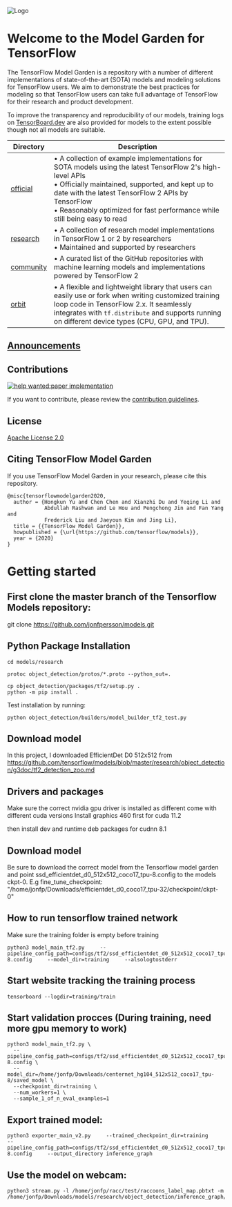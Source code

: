 ![Logo](https://storage.googleapis.com/tf_model_garden/tf_model_garden_logo.png)

# Welcome to the Model Garden for TensorFlow

The TensorFlow Model Garden is a repository with a number of different
implementations of state-of-the-art (SOTA) models and modeling solutions for
TensorFlow users. We aim to demonstrate the best practices for modeling so that
TensorFlow users can take full advantage of TensorFlow for their research and
product development.

To improve the transparency and reproducibility of our models, training logs on
[TensorBoard.dev](https://tensorboard.dev) are also provided for models to the
extent possible though not all models are suitable.

| Directory | Description |
|-----------|-------------|
| [official](official) | • A collection of example implementations for SOTA models using the latest TensorFlow 2's high-level APIs<br />• Officially maintained, supported, and kept up to date with the latest TensorFlow 2 APIs by TensorFlow<br />• Reasonably optimized for fast performance while still being easy to read |
| [research](research) | • A collection of research model implementations in TensorFlow 1 or 2 by researchers<br />• Maintained and supported by researchers |
| [community](community) | • A curated list of the GitHub repositories with machine learning models and implementations powered by TensorFlow 2 |
| [orbit](orbit) | • A flexible and lightweight library that users can easily use or fork when writing customized training loop code in TensorFlow 2.x. It seamlessly integrates with `tf.distribute` and supports running on different device types (CPU, GPU, and TPU). |

## [Announcements](https://github.com/tensorflow/models/wiki/Announcements)

## Contributions

[![help wanted:paper implementation](https://img.shields.io/github/issues/tensorflow/models/help%20wanted%3Apaper%20implementation)](https://github.com/tensorflow/models/labels/help%20wanted%3Apaper%20implementation)

If you want to contribute, please review the [contribution guidelines](https://github.com/tensorflow/models/wiki/How-to-contribute).

## License

[Apache License 2.0](LICENSE)

## Citing TensorFlow Model Garden

If you use TensorFlow Model Garden in your research, please cite this repository.

```
@misc{tensorflowmodelgarden2020,
  author = {Hongkun Yu and Chen Chen and Xianzhi Du and Yeqing Li and
            Abdullah Rashwan and Le Hou and Pengchong Jin and Fan Yang and
            Frederick Liu and Jaeyoun Kim and Jing Li},
  title = {{TensorFlow Model Garden}},
  howpublished = {\url{https://github.com/tensorflow/models}},
  year = {2020}
}
```
# Getting started

## First clone the master branch of the Tensorflow Models repository:

git clone https://github.com/jonfpersson/models.git

## Python Package Installation
```
cd models/research

protoc object_detection/protos/*.proto --python_out=.

cp object_detection/packages/tf2/setup.py .
python -m pip install .
```

Test installation by running:
```
python object_detection/builders/model_builder_tf2_test.py
```

## Download model
In this project, I downloaded EfficientDet D0 512x512 from
https://github.com/tensorflow/models/blob/master/research/object_detection/g3doc/tf2_detection_zoo.md

## Drivers and packages
Make sure the correct nvidia gpu driver is installed as different come with different cuda versions
Install graphics 460 first for cuda 11.2

then install dev and runtime deb packages for cudnn 8.1

## Download model
Be sure to download the correct model from the Tensorflow model garden and point ssd_efficientdet_d0_512x512_coco17_tpu-8.config to the models ckpt-0.
E.g fine_tune_checkpoint: "/home/jonfp/Downloads/efficientdet_d0_coco17_tpu-32/checkpoint/ckpt-0"

## How to run tensorflow trained network
Make sure the training folder is empty before training
```
python3 model_main_tf2.py     --pipeline_config_path=configs/tf2/ssd_efficientdet_d0_512x512_coco17_tpu-8.config     --model_dir=training     --alsologtostderr
```
## Start website tracking the training process
```
tensorboard --logdir=training/train
```

## Start validation procces (During training, need more gpu memory to work)
```
python3 model_main_tf2.py \
  --pipeline_config_path=configs/tf2/ssd_efficientdet_d0_512x512_coco17_tpu-8.config \
  --model_dir=/home/jonfp/Downloads/centernet_hg104_512x512_coco17_tpu-8/saved_model \
  --checkpoint_dir=training \
  --num_workers=1 \
  --sample_1_of_n_eval_examples=1
```

## Export trained model:
```
python3 exporter_main_v2.py     --trained_checkpoint_dir=training     --pipeline_config_path=configs/tf2/ssd_efficientdet_d0_512x512_coco17_tpu-8.config     --output_directory inference_graph
```

## Use the model on webcam:
```
python3 stream.py -l /home/jonfp/racc/test/raccoons_label_map.pbtxt -m /home/jonfp/Downloads/models/research/object_detection/inference_graph/saved_model/
```
